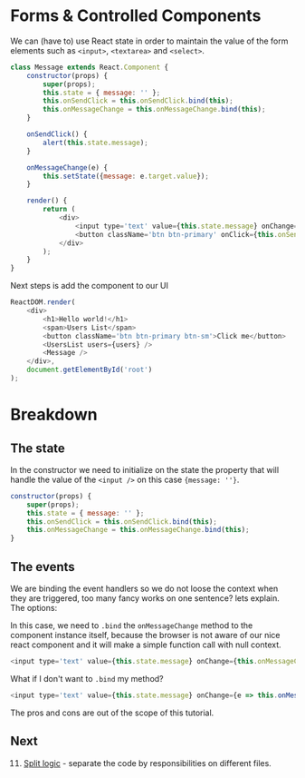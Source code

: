 # Forms & Controlled Components
We can (have to) use React state in order to maintain the value of the form elements such as `<input>`, `<textarea>` and `<select>`.
```js
class Message extends React.Component {
    constructor(props) {
        super(props);
        this.state = { message: '' };
        this.onSendClick = this.onSendClick.bind(this);
        this.onMessageChange = this.onMessageChange.bind(this);
    }

    onSendClick() {
        alert(this.state.message);
    }

    onMessageChange(e) {
        this.setState({message: e.target.value});
    }

    render() {
        return (
            <div>
                <input type='text' value={this.state.message} onChange={this.onMessageChange} />
                <button className='btn btn-primary' onClick={this.onSendClick}>Send</button>
            </div>
        );
    }
}
```
Next steps is add the component to our UI
```js
ReactDOM.render(
    <div>
        <h1>Hello world!</h1>
        <span>Users List</span>
        <button className='btn btn-primary btn-sm'>Click me</button>
        <UsersList users={users} />
        <Message />
    </div>,
    document.getElementById('root')
);
```

# Breakdown
## The state
In the constructor we need to initialize on the state the property that will handle the value of the `<input />` on this case `{message: ''}`.
```js
constructor(props) {
    super(props);
    this.state = { message: '' };
    this.onSendClick = this.onSendClick.bind(this);
    this.onMessageChange = this.onMessageChange.bind(this);
}
```
## The events
We are binding the event handlers so we do not loose the context when they are triggered, too many fancy works on one sentence? lets explain. The options:

In this case, we need to `.bind` the `onMessageChange` method to the component instance itself, because the browser is not aware of our nice react component and it will make a simple function call with null context.
```js
<input type='text' value={this.state.message} onChange={this.onMessageChange} />
```
What if I don't want to `.bind` my method?
```js
<input type='text' value={this.state.message} onChange={e => this.onMessageChange(e)} />
```
The pros and cons are out of the scope of this tutorial.

## Next
11. [Split logic](ch-11.md) - separate the code by responsibilities on different files.
